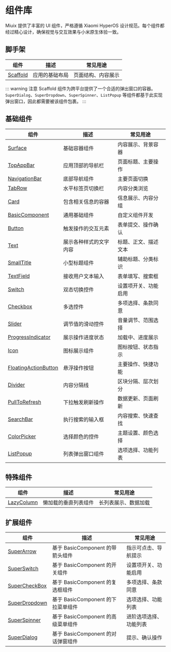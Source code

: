 # 组件库

Miuix 提供了丰富的 UI 组件，严格遵循 Xiaomi HyperOS 设计规范。每个组件都经过精心设计，确保视觉与交互效果与小米原生体验一致。

## 脚手架

| 组件                             | 描述           | 常见用途           |
| -------------------------------- | -------------- | ------------------ |
| [Scaffold](/components/scaffold) | 应用的基础布局 | 页面结构、内容展示 |

::: warning 注意
Scaffold 组件为跨平台提供了一个合适的弹出窗口的容器。`SuperDialog`、`SuperDropdown`、`SuperSpinner`、`ListPopup` 等组件都基于此实现弹出窗口，因此都需要被该组件包裹。
:::

## 基础组件

| 组件                                                     | 描述                   | 常见用途             |
| -------------------------------------------------------- | ---------------------- | -------------------- |
| [Surface](/components/surface)                           | 基础容器组件           | 内容展示、背景容器   |
| [TopAppBar](/components/topappbar)                       | 应用顶部的导航栏       | 页面标题、主要操作   |
| [NavigationBar](/components/navigationbar)               | 底部导航组件           | 主要页面切换         |
| [TabRow](/components/tabrow)                             | 水平标签页切换栏       | 内容分类浏览         |
| [Card](/components/card)                                 | 包含相关信息的容器     | 信息展示、内容分组   |
| [BasicComponent](/components/basiccomponent)             | 通用基础组件           | 自定义组件开发       |
| [Button](/components/button)                             | 触发操作的交互元素     | 表单提交、操作确认   |
| [Text](/components/text)                                 | 展示各种样式的文字内容 | 标题、正文、描述文本 |
| [SmallTitle](/components/smalltitle)                     | 小型标题组件           | 辅助标题、分类标识   |
| [TextField](/components/textfield)                       | 接收用户文本输入       | 表单填写、搜索框     |
| [Switch](/components/switch)                             | 双态切换控件           | 设置项开关、功能启用 |
| [Checkbox](/components/checkbox)                         | 多选控件               | 多项选择、条款同意   |
| [Slider](/components/slider)                             | 调节值的滑动控件       | 音量调节、范围选择   |
| [ProgressIndicator](/components/progress)                | 展示操作进度状态       | 加载中、进度展示     |
| [Icon](/components/icon)                                 | 图标展示组件           | 图标按钮、状态指示   |
| [FloatingActionButton](/components/floatingactionbutton) | 悬浮操作按钮           | 主要操作、快捷功能   |
| [Divider](/components/divider)                           | 内容分隔线             | 区块分隔、层次划分   |
| [PullToRefresh](/components/pulltorefresh)               | 下拉触发刷新操作       | 数据更新、页面刷新   |
| [SearchBar](/components/searchbar)                       | 执行搜索的输入框       | 内容搜索、快速查找   |
| [ColorPicker](/components/colorpicker)                   | 选择颜色的控件         | 主题设置、颜色选择   |
| [ListPopup](/components/listpopup)                       | 列表弹出窗口组件       | 选项选择、功能列表   |


## 特殊组件

| 组件                                 | 描述                 | 常见用途             |
| ------------------------------------ | -------------------- | -------------------- |
| [LazyColumn](/components/lazycolumn) | 懒加载的垂直列表组件 | 长列表展示、数据加载 |

## 扩展组件

| 组件                                       | 描述                               | 常见用途               |
| ------------------------------------------ | ---------------------------------- | ---------------------- |
| [SuperArrow](/components/superarrow)       | 基于 BasicComponent 的带箭头组件   | 指示可点击、导航提示   |
| [SuperSwitch](/components/superswitch)     | 基于 BasicComponent 的开关组件     | 设置项开关、功能启用   |
| [SuperCheckBox](/components/supercheckbox) | 基于 BasicComponent 的复选框组件   | 多项选择、条款同意     |
| [SuperDropdown](/components/superdropdown) | 基于 BasicComponent 的下拉菜单组件 | 选项选择、功能列表     |
| [SuperSpinner](/components/superspinner)   | 基于 BasicComponent 的高级菜单组件 | 进阶选项选择、功能列表 |
| [SuperDialog](/components/superdialog)     | 基于 BasicComponent 的对话弹窗组件 | 提示、确认操作         |
